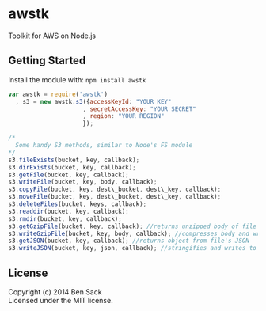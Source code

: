 # awstk

Toolkit for AWS on Node.js

## Getting Started
Install the module with: `npm install awstk`

```javascript
var awstk = require('awstk')
  , s3 = new awstk.s3({accessKeyId: "YOUR KEY"
                     , secretAccessKey: "YOUR SECRET"
                     , region: "YOUR REGION"
                     });

/*
  Some handy S3 methods, similar to Node's FS module
*/
s3.fileExists(bucket, key, callback);
s3.dirExists(bucket, key, callback);
s3.getFile(bucket, key, callback);
s3.writeFile(bucket, key, body, callback);
s3.copyFile(bucket, key, dest\_bucket, dest\_key, callback);
s3.moveFile(bucket, key, dest\_bucket, dest\_key, callback);
s3.deleteFiles(bucket, keys, callback);
s3.readdir(bucket, key, callback);
s3.rmdir(bucket, key, callback);
s3.getGzipFile(bucket, key, callback); //returns unzipped body of file
s3.writeGzipFile(bucket, key, body, callback); //compresses body and writes to S3
s3.getJSON(bucket, key, callback); //returns object from file's JSON
s3.writeJSON(bucket, key, json, callback); //stringifies and writes to S3
```

## License
Copyright (c) 2014 Ben Sack  
Licensed under the MIT license.

